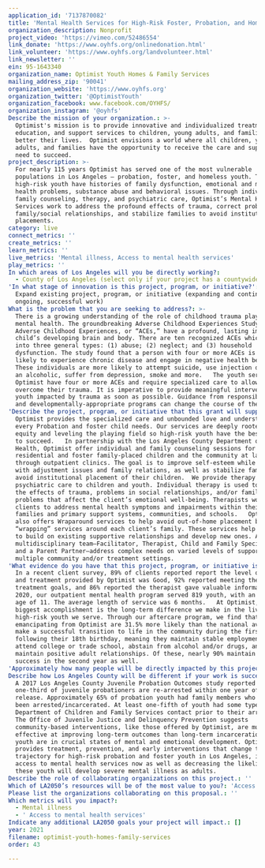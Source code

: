 ```yaml
---
application_id: '7137870082'
title: 'Mental Health Services for High-Risk Foster, Probation, and Homeless Youth'
organization_description: Nonprofit
project_video: 'https://vimeo.com/52486554'
link_donate: 'https://www.oyhfs.org/onlinedonation.html'
link_volunteer: 'https://www.oyhfs.org/landvolunteer.html'
link_newsletter: ''
ein: 95-1643340
organization_name: Optimist Youth Homes & Family Services
mailing_address_zip: '90041'
organization_website: 'https://www.oyhfs.org'
organization_twitter: '@OptimistYouth'
organization_facebook: www.facebook.com/OYHFS/
organization_instagram: '@oyhfs'
Describe the mission of your organization.: >-
  Optimist's mission is to provide innovative and individualized treatment,
  education, and support services to children, young adults, and families to
  better their lives.  Optimist envisions a world where all children, young
  adults, and families have the opportunity to receive the care and support they
  need to succeed.
project_description: >-
  For nearly 115 years Optimist has served one of the most vulnerable
  populations in Los Angeles – probation, foster, and homeless youth. These
  high-risk youth have histories of family dysfunction, emotional and mental
  health problems, substance abuse and behavioral issues. Through individual and
  family counseling, therapy, and psychiatric care, Optimist’s Mental Health
  Services work to address the profound effects of trauma, correct problems in
  family/social relationships, and stabilize families to avoid institutional
  placements.
category: live
connect_metrics: ''
create_metrics: ''
learn_metrics: ''
live_metrics: 'Mental illness, Access to mental health services'
play_metrics: ''
In which areas of Los Angeles will you be directly working?:
  - County of Los Angeles (select only if your project has a countywide benefit)
'In what stage of innovation is this project, program, or initiative?': >-
  Expand existing project, program, or initiative (expanding and continuing
  ongoing, successful work)
What is the problem that you are seeking to address?: >-
  There is a growing understanding of the role of childhood trauma plays in
  mental health. The groundbreaking Adverse Childhood Experiences Study found
  Adverse Childhood Experiences, or “ACEs,” have a profound, lasting impact on a
  child’s developing brain and body. There are ten recognized ACEs which fall
  into three general types: (1) abuse; (2) neglect; and (3) household
  dysfunction. The study found that a person with four or more ACEs is “more
  likely to experience chronic disease and engage in negative health behavior.”
  These individuals are more likely to attempt suicide, use injection drugs, be
  an alcoholic, suffer from depression, smoke and more.   The youth served by
  Optimist have four or more ACEs and require specialized care to allow them to
  overcome their trauma. It is imperative to provide meaningful intervention to
  youth impacted by trauma as soon as possible. Guidance from responsible adults
  and developmentally-appropriate programs can change the course of their lives.
'Describe the project, program, or initiative that this grant will support to address the problem identified.': >-
  Optimist provides the specialized care and unbounded love and understanding
  every Probation and foster child needs. Our services are deeply rooted in
  equity and leveling the playing field so high-risk youth have the best chance
  to succeed.   In partnership with the Los Angeles County Department of Mental
  Health, Optimist offer individual and family counseling sessions for our
  residential and foster family-placed children and the community at large
  through outpatient clinics. The goal is to improve self-esteem while assisting
  with adjustment issues and family relations, as well as stabilize families and
  avoid institutional placement of their children.  We provide therapy and
  psychiatric care to children and youth. Individual therapy is used to treat
  the effects of trauma, problems in social relationships, and/or family
  problems that affect the client’s emotional well-being. Therapists work with
  clients to address mental health symptoms and impairments within their
  families and primary support systems, communities, and schools.   Optimist
  also offers Wraparound services to help avoid out-of-home placement by
  “wrapping” services around each client’s family. These services help families
  to build on existing supportive relationships and develop new ones. A
  multidisciplinary team—Facilitator, Therapist, Child and Family Specialist,
  and a Parent Partner—address complex needs on varied levels of support within
  multiple community and/or treatment settings. 
'What evidence do you have that this project, program, or initiative is or will be successful, and how will you define and measure success?': >-
  In a recent client survey, 89% of clients reported report the level of care
  and treatment provided by Optimist was Good, 92% reported meeting their
  treatment goals, and 86% reported the therapist gave valuable information. In
  2020, our outpatient mental health program served 819 youth, with an average
  age of 11. The average length of service was 6 months.   At Optimist, our
  biggest accomplishment is the long-term difference we make in the lives of the
  high-risk youth we serve. Through our aftercare program, we find that youth
  emancipating from Optimist are 31.5% more likely than the national average to
  make a successful transition to life in the community during the first year
  following their 18th birthday, meaning they maintain stable employment and/or
  attend college or trade school, abstain from alcohol and/or drugs, and
  maintain positive adult relationships. Of these, nearly 90% maintain that
  success in the second year as well. 
'Approximately how many people will be directly impacted by this project, program, or initiative?': '835'
Describe how Los Angeles County will be different if your work is successful.: >-
  A 2017 Los Angeles County Juvenile Probation Outcomes study reported that
  one-third of juvenile probationers are re-arrested within one year of their
  release. Approximately 65% of probation youth had family members who had also
  been arrested/incarcerated. At least one-fifth of youth had some type of
  Department of Children and Family Services contact prior to their arrest.  
  The Office of Juvenile Justice and Delinquency Prevention suggests
  community-based interventions, like those offered by Optimist, are much more
  effective at improving long-term outcomes than long-term incarceration. These
  youth are in crucial states of mental and emotional development. Optimist
  provides treatment, prevention, and early interventions that change the
  trajectory for high-risk probation and foster youth in Los Angeles, increasing
  access to mental health services now as well as decreasing the likelihood that
  these youth will develop severe mental illness as adults. 
Describe the role of collaborating organizations on this project.: ''
Which of LA2050’s resources will be of the most value to you?: 'Access to the LA2050 community,Communications support,Volunteer recruitment'
Please list the organizations collaborating on this proposal.: ''
Which metrics will you impact?:
  - Mental illness
  - ' Access to mental health services'
Indicate any additional LA2050 goals your project will impact.: []
year: 2021
filename: optimist-youth-homes-family-services
order: 43

---
```

